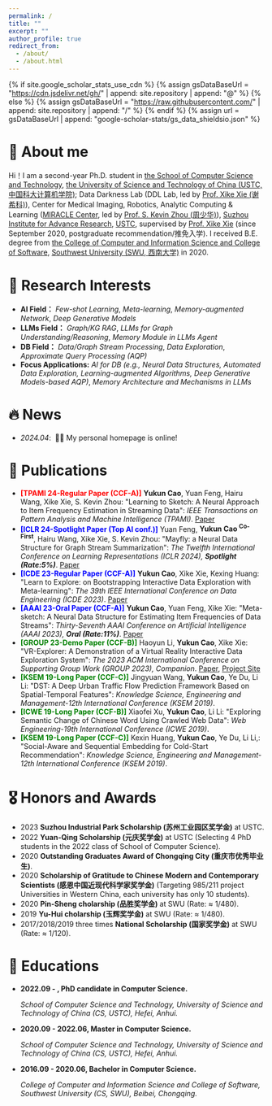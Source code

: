 ```yaml
---
permalink: /
title: ""
excerpt: ""
author_profile: true
redirect_from: 
  - /about/
  - /about.html
---
```


{% if site.google_scholar_stats_use_cdn %}
{% assign gsDataBaseUrl = "https://cdn.jsdelivr.net/gh/" | append: site.repository | append: "@" %}
{% else %}
{% assign gsDataBaseUrl = "https://raw.githubusercontent.com/" | append: site.repository | append: "/" %}
{% endif %}
{% assign url = gsDataBaseUrl | append: "google-scholar-stats/gs_data_shieldsio.json" %}
# 👦 About me
<span class='anchor' id='about-me'></span>
Hi！I am a second-year Ph.D. student in [the School of Computer Science and Technology](https://cs.ustc.edu.cn/main.htm), [the University of Science and Technology of China (USTC,中国科大计算机学院)](https://www.ustc.edu.cn/); Data Darkness Lab (DDL Lab, led by [Prof. Xike Xie (谢希科)](http://staff.ustc.edu.cn/~xkxie/index.html)), Center for Medical Imaging, Robotics,
Analytic Computing & Learning ([MIRACLE Center](https://miracle.ustc.edu.cn/main.htm), led by [Prof. S. Kevin Zhou (周少华)](https://bme.ustc.edu.cn/2021/1115/c28129a532912/page.htm)), [Suzhou Institute for Advance Research](https://sz.ustc.edu.cn/index.html), [USTC](https://www.ustc.edu.cn/), supervised by [Prof. Xike Xie](http://staff.ustc.edu.cn/~xkxie/index.html) (since September 2020, postgraduate recommendation/推免入学). I received B.E. degree from [the College of Computer and Information Science and College of Software](http://cis.swu.edu.cn/), [Southwest University (SWU, 西南大学)](http://www.swu.edu.cn/) in 2020.

# 🔎 Research Interests
<span class='anchor' id='-research-interests'></span>

- **AI Field：** *Few-shot Learning*, *Meta-learning*, *Memory-augmented Network*, *Deep Generative Models*
- **LLMs Field：** *Graph/KG RAG*, *LLMs for Graph Understanding/Reasoning*, *Memory Module in LLMs Agent*
- **DB Field：** *Data/Graph Stream Processing*, *Data Exploration*, *Approximate Query Processing (AQP)*
- **Focus Applications:** *AI for DB (e.g., Neural Data Structures, Automated Data Exploration, Learning-augmented Algorithms, Deep Generative Models-based AQP)*, *Memory Architecture and Mechanisms in LLMs*
  




# 🔥 News
<span class='anchor' id='-news'></span>

- *2024.04*: &nbsp;🎉🎉 My personal homepage is online!

# 📝 Publications 
<span class='anchor' id='-publications'></span>

- <span style="color:red;">**\[TPAMI 24-Regular Paper (CCF-A)\]**</span> **Yukun Cao**, Yuan Feng, Hairu Wang, Xike Xie, S. Kevin Zhou: "Learning to Sketch: A Neural Approach to Item Frequency Estimation in Streaming Data": *IEEE Transactions on Pattern Analysis and Machine Intelligence (TPAMI)*. [Paper](https://ieeexplore.ieee.org/document/10499867)
- <span style="color:blue;">**\[ICLR 24-Spotlight Paper (Top AI conf.)\]**</span> Yuan Feng, **Yukun Cao <sup>Co-First</sup>**, Hairu Wang, Xike Xie, S. Kevin Zhou: "Mayfly: a Neural Data Structure for Graph Stream Summarization": *The Twelfth International Conference on Learning Representations (ICLR 2024), __Spotlight (Rate:5%)__*. [Paper](https://openreview.net/pdf?id=n7Sr8SW4bn)
- <span style="color:blue;">**\[ICDE 23-Regular Paper (CCF-A)\]**</span> **Yukun Cao**, Xike Xie, Kexing Huang: "Learn to Explore: on Bootstrapping Interactive Data Exploration with Meta-learning": *The 39th IEEE International Conference on Data Engineering (ICDE 2023)*. [Paper](https://ieeexplore.ieee.org/document/10184532)
- <span style="color:blue;">**\[AAAI 23-Oral Paper (CCF-A)\]**</span> **Yukun Cao**, Yuan Feng, Xike Xie: "Meta-sketch: A Neural Data Structure for Estimating Item Frequencies of Data Streams": *Thirty-Seventh AAAI Conference on Artificial Intelligence (AAAI 2023), __Oral (Rate:11%)__*. [Paper](https://ojs.aaai.org/index.php/AAAI/article/view/25846)
- <span style="color:green;">**\[GROUP 23-Demo Paper (CCF-B)\]**</span> Haoyun Li, **Yukun Cao**, Xike Xie: "VR-Explorer: A Demonstration of a Virtual Reality Interactive Data Exploration System": *The 2023 ACM International Conference on Supporting Group Work (GROUP 2023), Companion*. [Paper](https://dl.acm.org/doi/abs/10.1145/3565967.3570976), [Project Site](https://dataexplorevr.github.io/)
- <span style="color:green;">**\[KSEM 19-Long Paper (CCF-C)\]**</span> Jingyuan Wang, **Yukun Cao**, Ye Du, Li Li: "DST: A Deep Urban Traffic Flow Prediction Framework Based on Spatial-Temporal Features": *Knowledge Science, Engineering and Management-12th International Conference (KSEM 2019)*. 
- <span style="color:green;">**\[ICWE 19-Long Paper (CCF-B)\]**</span>  Xiaofei Xu, **Yukun Cao**, Li Li: "Exploring Semantic Change of Chinese Word Using Crawled Web Data": *Web Engineering-19th International Conference (ICWE 2019)*.
- <span style="color:green;">**\[KSEM 19-Long Paper (CCF-C)\]**</span>  Kexin Huang, **Yukun Cao**, Ye Du, Li Li,: "Social-Aware and Sequential Embedding for Cold-Start Recommendation": *Knowledge Science, Engineering and Management-12th International Conference (KSEM 2019)*.





# 🎖 Honors and Awards
<span class='anchor' id='-honors-and-awards'></span>

- 2023 **Suzhou Industrial Park Scholarship (苏州工业园区奖学金)** at USTC.
- 2022 **Yuan-Qing Scholarship (元庆奖学金)** at USTC (Selecting 4 PhD students in the 2022 class of School of Computer Science).
- 2020 **Outstanding Graduates Award of Chongqing City (重庆市优秀毕业生)**.
- 2020 **Scholarship of Gratitude to Chinese Modern and Contemporary Scientists (感恩中国近现代科学家奖学金)** (Targeting 985/211 project Universities in Western China, each university has only 10 students).
- 2020 **Pin-Sheng cholarship (品胜奖学金)** at SWU (Rate: $\approx$ 1/480).
- 2019 **Yu-Hui cholarship (玉辉奖学金)** at SWU (Rate: $\approx$ 1/480).
- 2017/2018/2019 three times **National Scholarship (国家奖学金)** at SWU (Rate: $\approx$ 1/120).

# 📖 Educations
<span class='anchor' id='-educations'></span>

- **2022.09 - , PhD candidate in Computer Science.**

    *School of Computer Science and Technology, University of Science and Technology of China (CS, USTC), Hefei, Anhui.*

- **2020.09 - 2022.06, Master in Computer Science.**

    *School of Computer Science and Technology, University of Science and Technology of China (CS, USTC), Hefei, Anhui.*
 
- **2016.09 - 2020.06, Bachelor in Computer Science.**

    *College of Computer and Information Science and College of Software, Southwest University (CS, SWU), Beibei, Chongqing.*
 






 
